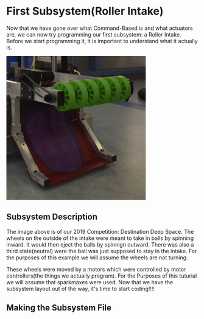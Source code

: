 # First Subsystem(Roller Intake)

Now that we have gone over what Command-Based is and what actuators are, we can now try programming our first subsystem: a Roller Intake.
Before we start programming it, it is important to understand what it actually is.

![intake](img/rollerIntake.jpg)

## Subsystem Description

The image above is of our 2019 Competition: Destination Deep Space. The wheels on the outside of the intake were meant to take in balls by spinning inward. It would then eject the balls by spinnign outward. There was also a third state(neutral) were the ball was just supposed to stay in the intake. For the purposes of this example we will assume the wheels are not turning.

These wheels were moved by a motors which were controlled by motor controllers(the things we actually program). For the Purposes of this tuturial we will assume that sparkmaxes were used. Now that we have the subsystem layout out of the way, it's time to start coding!!!!

## Making the Subsystem File 






